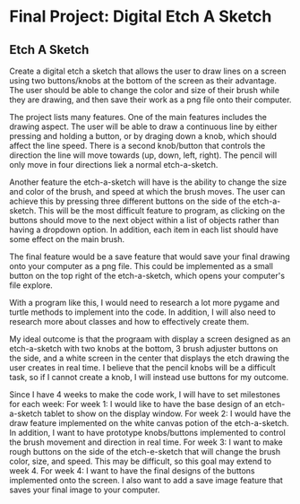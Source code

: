 # Final Project: Digital Etch A Sketch
## Etch A Sketch

Create a digital etch a sketch that allows the user to draw lines on a screen using two buttons/knobs at the bottom of the screen as their advantage.
The user should be able to change the color and size of their brush while they are drawing, and then save their work as a png file onto their computer.

The project lists many features. One of the main features includes the drawing aspect. The user will be able to draw a continuous line by either pressing and holding a button, or by draging down a knob, 
which should affect the line speed. There is a second knob/button that controls the direction the line will move towards (up, down, left, right). The pencil will only move in four directions liek a normal etch-a-sketch.

Another feature the etch-a-sketch will have is the ability to change the size and color of the brush, and speed at which the brush moves. The user can achieve this by pressing three different buttons on the side
of the etch-a-sketch. This will be the most difficult feature to program, as clicking on the buttons should move to the next object within a list of objects rather than having a dropdown option. In addition,
each item in each list should have some effect on the main brush.

The final feature would be a save feature that would save your final drawing onto your computer as a png file. This could be implemented as a small button on the top right of the etch-a-sketch, which opens
your computer's file explore.

With a program like this, I would need to research a lot more pygame and turtle methods to implement into the code. In addition, I will also need to research more about classes and how to
effectively create them.

My ideal outcome is that the prograam with display a screen designed as an etch-a-sketch with two knobs at the bottom, 3 brush adjuster buttons on the side, and a white screen in the center that
displays the etch drawing the user creates in real time. I believe that the pencil knobs will be a difficult task, so if I cannot create a knob, I will instead use buttons for my outcome. 

Since I have 4 weeks to make the code work, I will have to set milestones for each week:
  For week 1: I would like to have the base design of an etch-a-sketch tablet to show on the display window.
  For week 2: I would have the draw feature implemented on the white canvas potion of the etch-a-sketch. In addition, I want to have prototype knobs/buttons implemented to
              control the brush movement and direction in real time.
  For week 3: I want to make rough buttons on the side of the etch-e-sketch that will change the brush color, size, and speed. This may be difficult, so this goal may extend
              to week 4.
  For week 4: I want to have the final designs of the buttons implemented onto the screen. I also want to add a save image feature that saves your final image to your computer.
